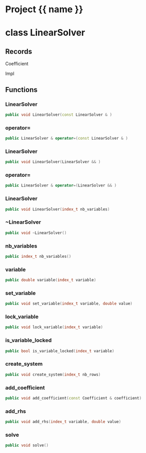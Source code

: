 <script setup>
import {useRoute} from 'vitepress'
const {path} = useRoute()
const tokens = path.split('/')
const words = tokens[2].split('-');
for (let i = 0; i < words.length; i++) {
    words[i] = words[i].charAt(0).toUpperCase() + words[i].slice(1);
    words[i] = words[i].replace('geode', 'Geode')
}
const name = words.join('-');
</script>
# Project {{ name }}

# class LinearSolver


## Records

Coefficient

Impl



## Functions

### LinearSolver

```cpp
public void LinearSolver(const LinearSolver & )
```


### operator=

```cpp
public LinearSolver & operator=(const LinearSolver & )
```


### LinearSolver

```cpp
public void LinearSolver(LinearSolver && )
```


### operator=

```cpp
public LinearSolver & operator=(LinearSolver && )
```


### LinearSolver

```cpp
public void LinearSolver(index_t nb_variables)
```


### ~LinearSolver

```cpp
public void ~LinearSolver()
```


### nb_variables

```cpp
public index_t nb_variables()
```


### variable

```cpp
public double variable(index_t variable)
```


### set_variable

```cpp
public void set_variable(index_t variable, double value)
```


### lock_variable

```cpp
public void lock_variable(index_t variable)
```


### is_variable_locked

```cpp
public bool is_variable_locked(index_t variable)
```


### create_system

```cpp
public void create_system(index_t nb_rows)
```


### add_coefficient

```cpp
public void add_coefficient(const Coefficient & coefficient)
```


### add_rhs

```cpp
public void add_rhs(index_t variable, double value)
```


### solve

```cpp
public void solve()
```




